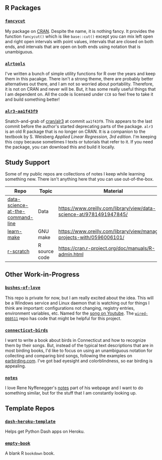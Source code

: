 

## R Packages

### [`fancycut`](https://github.com/adamleerich/fancycut)

My package on [CRAN](https://cran.r-project.org/web/packages/fancycut/index.html).
Despite the name, it is nothing fancy.
It provides the function `fancycut()` which is like `base::cut()`
except you can mix left open and right open intervals with point values,
intervals that are closed on both ends, and intervals that are open on both ends
using notation that is unambiguous.




### [`alrtools`](https://github.com/adamleerich/alrtools)

I've written a bunch of simple utility functions for R over the years and keep them in this pacakge.
There isn't a strong theme, there are probably better alternatives out there,
and I am not so worried about portability.
Therefore, it is not on CRAN and never will be.
But, it has some really useful things that I am dependent on.
All the code is licensed under `CC0` so feel free to take it and build something better!




### [`alr3-aa1f43f9`](https://github.com/adamleerich/alr3-aa1f43f9)

Snatch-and-grab of [cran/alr3](https://github.com/cran/alr3) at commit `aa1f43f9`.
This appears to the last commit before the author's started deprecating parts of the package.
`alr3` is an old R package that is no longer on CRAN.
It is a companion to the textbook by S. Weisberg _Applied Linear Regression, 3rd edition_.
I'm keeping this copy because sometimes I texts or tutorials that refer to it.
If you need the package, you can download this and build it locally.




## Study Support

Some of my public repos are collections of notes I keep while learning something new.
There isn't anything here that you can use out-of-the-box.


| Repo                                                                                                 | Topic          | Material                                                                 |
|------------------------------------------------------------------------------------------------------|----------------|--------------------------------------------------------------------------|
| [data-science-at-the-command-line](https://github.com/adamleerich/data-science-at-the-command-line)  | Data           | https://www.oreilly.com/library/view/data-science-at/9781491947845/      |
| [learn-make](https://github.com/adamleerich/learn-make)                                              | GNU make       | https://www.oreilly.com/library/view/managing-projects-with/0596006101/  |
| [r-scratch ](https://github.com/adamleerich/r-scratch )                                              | R source code  | https://cran.r-project.org/doc/manuals/R-admin.html                      |




## Other Work-in-Progress

### [`bushes-of-love`](https://github.com/adamleerich/bushes-of-love)
This repo is private for now, but I am really excited about the idea.
This will be a Windows service and Linux daemon that is watching out for things I think are important: configurations not changing, registry entries, environment variables, etc.
Named for the [song on Youtube](https://youtu.be/RySHDUU2juM).
The [`wired-060511`](https://github.com/adamleerich/wired-060511) repo has code that might be helpful for this project.



### [`connecticut-birds`](https://github.com/adamleerich/connecticut-birds)

I want to write a book about birds in Connecticut and how to recognize them by their songs.
But, instead of the typical text descriptions that are in most birding books,
I'd like to focus on using an unambiguous notation for collecting and comparing bird songs,
following the examples on [earbirding.com](https://earbirding.com/blog/archives/category/describing-sounds).
I've got bad eyesight and colorblindness, so ear birding is appealing.



### [`notes`](https://github.com/adamleerich/notes)

I love Rene Nyffenegger's [notes](https://renenyffenegger.ch/notes/index.html) part of his webpage
and I want to do something similar,
but for the stuff that I am constantly looking up.




## Template Repos


### [`dash-heroku-template`](https://github.com/adamleerich/dash-heroku-template)

Helps get Python Dash apps on Heroku.



### [`empty-book`](https://github.com/adamleerich/empty-book)

A blank R `bookdown` book.



